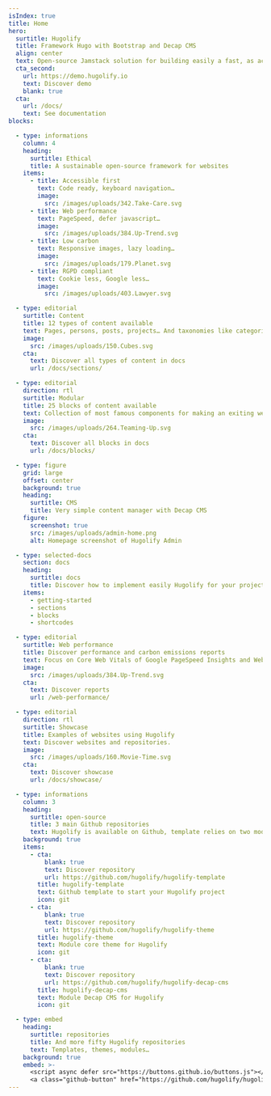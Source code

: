 ```yaml
---
isIndex: true
title: Home
hero:
  surtitle: Hugolify
  title: Framework Hugo with Bootstrap and Decap CMS
  align: center
  text: Open-source Jamstack solution for building easily a fast, as accessible as possible and low carbon website.
  cta_second:
    url: https://demo.hugolify.io
    text: Discover demo
    blank: true
  cta:
    url: /docs/
    text: See documentation
blocks:

  - type: informations
    column: 4
    heading:
      surtitle: Ethical
      title: A sustainable open-source framework for websites
    items:
      - title: Accessible first
        text: Code ready, keyboard navigation…
        image:
          src: /images/uploads/342.Take-Care.svg
      - title: Web performance
        text: PageSpeed, defer javascript…
        image:
          src: /images/uploads/384.Up-Trend.svg
      - title: Low carbon
        text: Responsive images, lazy loading…
        image:
          src: /images/uploads/179.Planet.svg
      - title: RGPD compliant
        text: Cookie less, Google less…
        image:
          src: /images/uploads/403.Lawyer.svg

  - type: editorial
    surtitle: Content
    title: 12 types of content available
    text: Pages, persons, posts, projects… And taxonomies like categories, tags, types, authors…
    image:
      src: /images/uploads/150.Cubes.svg
    cta:
      text: Discover all types of content in docs
      url: /docs/sections/

  - type: editorial
    direction: rtl
    surtitle: Modular
    title: 25 blocks of content available
    text: Collection of most famous components for making an exiting website.
    image:
      src: /images/uploads/264.Teaming-Up.svg
    cta:
      text: Discover all blocks in docs
      url: /docs/blocks/

  - type: figure
    grid: large
    offset: center
    background: true
    heading:
      surtitle: CMS
      title: Very simple content manager with Decap CMS
    figure:
      screenshot: true
      src: /images/uploads/admin-home.png
      alt: Homepage screenshot of Hugolify Admin

  - type: selected-docs
    section: docs
    heading:
      surtitle: docs
      title: Discover how to implement easily Hugolify for your project
    items:
      - getting-started
      - sections
      - blocks
      - shortcodes

  - type: editorial
    surtitle: Web performance
    title: Discover performance and carbon emissions reports
    text: Focus on Core Web Vitals of Google PageSpeed Insights and Website carbon reports.
    image:
      src: /images/uploads/384.Up-Trend.svg
    cta:
      text: Discover reports
      url: /web-performance/

  - type: editorial
    direction: rtl
    surtitle: Showcase
    title: Examples of websites using Hugolify
    text: Discover websites and repositories.
    image:
      src: /images/uploads/160.Movie-Time.svg
    cta:
      text: Discover showcase
      url: /docs/showcase/

  - type: informations
    column: 3
    heading:
      surtitle: open-source
      title: 3 main Github repositories
      text: Hugolify is available on Github, template relies on two modules.
    background: true
    items:
      - cta:
          blank: true
          text: Discover repository
          url: https://github.com/hugolify/hugolify-template
        title: hugolify-template
        text: Github template to start your Hugolify project
        icon: git
      - cta:
          blank: true
          text: Discover repository
          url: https://github.com/hugolify/hugolify-theme
        title: hugolify-theme
        text: Module core theme for Hugolify
        icon: git
      - cta:
          blank: true
          text: Discover repository
          url: https://github.com/hugolify/hugolify-decap-cms
        title: hugolify-decap-cms
        text: Module Decap CMS for Hugolify
        icon: git

  - type: embed
    heading:
      surtitle: repositories
      title: And more fifty Hugolify repositories
      text: Templates, themes, modules…
    background: true
    embed: >-
      <script async defer src="https://buttons.github.io/buttons.js"></script>
      <a class="github-button" href="https://github.com/hugolify/hugolify-template" data-color-scheme="no-preference: dark; light: dark; dark: dark;" data-size="large" data-show-count="true" aria-label="Star hugolify/hugolify-template on GitHub">Star</a>
---
```

